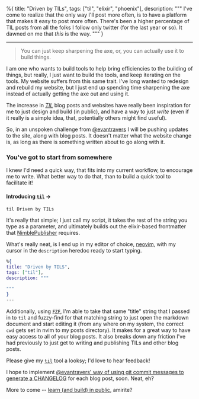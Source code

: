 %{
title: "Driven by TILs",
tags: ["til", "elixir", "phoenix"],
description: """
I've come to realize that the only way I'll post more often, is to have a
platform that makes it easy to post more often. There's been a higher
percentage of TIL posts from all the folks I follow only twitter (for the last
year or so). It dawned on me that _this_ is the way.
"""
}

---

> You can just keep sharpening the axe, or, you can actually use it to build things.

I am one who wants to build tools to help bring efficiencies to the building of things, but really, I just want to build the tools, and keep iterating on the tools. My website suffers from this same trait. I've long wanted to redesign and rebuild my website, but I just end up spending time sharpening the axe instead of actually getting the axe out and using it.

The increase in [_TIL_](https://dictionary.cambridge.org/us/dictionary/english/til) blog posts and websites have really been inspiration for me to just design and build (in public), and have a way to just _write_ (even if it really is a simple idea, that, potentially others might find useful).

So, in an unspoken challenge from [@evantravers](https://evantravers.com) I will be pushing updates to the site, along with blog posts. It doesn't matter what the website change is, as long as there is something written about to go along with it.

### You've got to start from somewhere

I knew I'd need a quick way, that fits into my current workflow, to encourage me to write. What better way to do that, than to build a quick tool to facilitate it!

#### Introducing [`til`](https://github.com/megalithic/dotfiles/blob/main/bin/til) ->

```sh
til Driven by TILs
```

It's really that simple; I just call my script, it takes the rest of the string you type as a parameter, and ultimately builds out the elixir-based frontmatter that [NimblePublisher](https://github.com/dashbitco/nimble_publisher) requires.

What's really neat, is I end up in my editor of choice, [neovim](https://github.com/neovim/neovim), with my cursor in the `description` heredoc ready to start typing.

```elixir
%{
title: "Driven by TILS",
tags: ["til"],
description: """

"""
}
---
```

Additionally, using [`FZF`](https://github.com/junegunn/fzf), I'm able to take that same "title" string that I passed in to `til` and fuzzy-find for that matching string to just open the markdown document and start editing it (from any where on my system, the correct `cwd` gets set in nvim to my posts directory). It makes for a great way to have easy access to all of your blog posts. It also breaks down any friction I've had previously to just get to writing and publishing TILs and other blog posts.

Please give my [`til`](https://github.com/megalithic/dotfiles/blob/main/bin/til) tool a looksy; I'd love to hear feedback!

I hope to implement [@evantravers' way of using git commit messages to generate a CHANGELOG](https://evantravers.com/articles/2019/11/08/using-git-to-generate-a-changelog-for-your-blog/) for each blog post, soon. Neat, eh?

More to come -- [learn (and build) in public](https://www.swyx.io/learn-in-public/), amirite?

